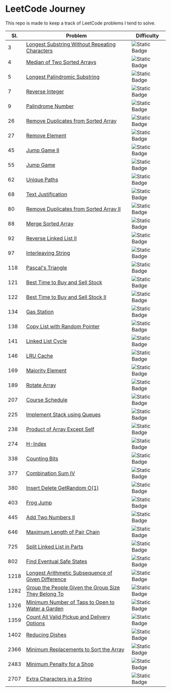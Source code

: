 # LeetCode Journey

This repo is made to keep a track of LeetCode problems I tend to solve.

|Sl.|Problem|Difficulty|
|---|---|---|
|3|[Longest Substring Without Repeating Characters](problems/longest-substring-without-repeating-characters)|![Static Badge](https://img.shields.io/badge/Medium-FFBF00)|
|4|[Median of Two Sorted Arrays](problems/median-of-two-sorted-arrays)|![Static Badge](https://img.shields.io/badge/Hard-FF2400)|
|5|[Longest Palindromic Substring](problems/longest-palindromic-substring)|![Static Badge](https://img.shields.io/badge/Medium-FFBF00)|
|7|[Reverse Integer](problems/reverse-integer)|![Static Badge](https://img.shields.io/badge/Medium-FFBF00)|
|9|[Palindrome Number](problems/palindrome-number)|![Static Badge](https://img.shields.io/badge/Easy-C7EA46)|
|26|[Remove Duplicates from Sorted Array](problems/remove-duplicates-from-sorted-array)|![Static Badge](https://img.shields.io/badge/Easy-C7EA46)|
|27|[Remove Element](problems/remove-element)|![Static Badge](https://img.shields.io/badge/Easy-C7EA46)|
|45|[Jump Game II](problems/jump-game-ii)|![Static Badge](https://img.shields.io/badge/Medium-FFBF00)|
|55|[Jump Game](problems/jump-game)|![Static Badge](https://img.shields.io/badge/Medium-FFBF00)|
|62|[Unique Paths](problems/unique-paths)|![Static Badge](https://img.shields.io/badge/Medium-FFBF00)|
|68|[Text Justification](problems/text-justification)|![Static Badge](https://img.shields.io/badge/Hard-FF2400)|
|80|[Remove Duplicates from Sorted Array II](problems/remove-duplicates-from-sorted-array-ii)|![Static Badge](https://img.shields.io/badge/Medium-FFBF00)|
|88|[Merge Sorted Array](problems/merge-sorted-array)|![Static Badge](https://img.shields.io/badge/Easy-C7EA46)|
|92|[Reverse Linked List II](problems/reverse-linked-list-ii)|![Static Badge](https://img.shields.io/badge/Medium-FFBF00)|
|97|[Interleaving String](problems/interleaving-string)|![Static Badge](https://img.shields.io/badge/Medium-FFBF00)|
|118|[Pascal's Triangle](problems/pascals-triangle)|![Static Badge](https://img.shields.io/badge/Easy-C7EA46)|
|121|[Best Time to Buy and Sell Stock](problems/best-time-to-buy-and-sell-stock)|![Static Badge](https://img.shields.io/badge/Easy-C7EA46)|
|122|[Best Time to Buy and Sell Stock II](problems/best-time-to-buy-and-sell-stock-ii)|![Static Badge](https://img.shields.io/badge/Medium-FFBF00)|
|134|[Gas Station](problems/gas-station)|![Static Badge](https://img.shields.io/badge/Medium-FFBF00)|
|138|[Copy List with Random Pointer](problems/copy-list-with-random-pointer)|![Static Badge](https://img.shields.io/badge/Medium-FFBF00)|
|141|[Linked List Cycle](problems/linked-list-cycle)|![Static Badge](https://img.shields.io/badge/Easy-C7EA46)|
|146|[LRU Cache](problems/lru-cache)|![Static Badge](https://img.shields.io/badge/Medium-FFBF00)|
|169|[Majority Element](problems/majority-element)|![Static Badge](https://img.shields.io/badge/Easy-C7EA46)|
|189|[Rotate Array](problems/rotate-array)|![Static Badge](https://img.shields.io/badge/Medium-FFBF00)|
|207|[Course Schedule](problems/course-schedule)|![Static Badge](https://img.shields.io/badge/Medium-FFBF00)|
|225|[Implement Stack using Queues](problems/implement-stack-using-queues)|![Static Badge](https://img.shields.io/badge/Easy-C7EA46)|
|238|[Product of Array Except Self](problems/product-of-array-except-self)|![Static Badge](https://img.shields.io/badge/Medium-FFBF00)|
|274|[H-Index](problems/h-index)|![Static Badge](https://img.shields.io/badge/Medium-FFBF00)|
|338|[Counting Bits](problems/counting-bits)|![Static Badge](https://img.shields.io/badge/Easy-C7EA46)|
|377|[Combination Sum IV](problems/combination-sum-iv)|![Static Badge](https://img.shields.io/badge/Medium-FFBF00)|
|380|[Insert Delete GetRandom O(1)](problems/insert-delete-getrandom-o1)|![Static Badge](https://img.shields.io/badge/Medium-FFBF00)|
|403|[Frog Jump](problems/frog-jump)|![Static Badge](https://img.shields.io/badge/Hard-FF2400)|
|445|[Add Two Numbers II](problems/add-two-numbers-ii)|![Static Badge](https://img.shields.io/badge/Medium-FFBF00)|
|646|[Maximum Length of Pair Chain](problems/maximum-length-of-pair-chain)|![Static Badge](https://img.shields.io/badge/Medium-FFBF00)|
|725|[Split Linked List in Parts](problems/split-linked-list-in-parts)|![Static Badge](https://img.shields.io/badge/Medium-FFBF00)|
|802|[Find Eventual Safe States](problems/find-eventual-safe-states)|![Static Badge](https://img.shields.io/badge/Medium-FFBF00)|
|1218|[Longest Arithmetic Subsequence of Given Difference](problems/longest-arithmetic-subsequence-of-given-difference)|![Static Badge](https://img.shields.io/badge/Medium-FFBF00)|
|1282|[Group the People Given the Group Size They Belong To](problems/group-the-people-given-the-group-size-they-belong-to)|![Static Badge](https://img.shields.io/badge/Medium-FFBF00)|
|1326|[Minimum Number of Taps to Open to Water a Garden](problems/minimum-number-of-taps-to-open-to-water-a-garden)|![Static Badge](https://img.shields.io/badge/Hard-FF2400)|
|1359|[Count All Valid Pickup and Delivery Options](problems/count-all-valid-pickup-and-delivery-options)|![Static Badge](https://img.shields.io/badge/Hard-FF2400)|
|1402|[Reducing Dishes](problems/reducing-dishes)|![Static Badge](https://img.shields.io/badge/Hard-FF2400)|
|2366|[Minimum Replacements to Sort the Array](problems/minimum-replacements-to-sort-the-array)|![Static Badge](https://img.shields.io/badge/Hard-FF2400)|
|2483|[Minimum Penalty for a Shop](problems/minimum-penalty-for-a-shop)|![Static Badge](https://img.shields.io/badge/Medium-FFBF00)|
|2707|[Extra Characters in a String](problems/extra-characters-in-a-string)|![Static Badge](https://img.shields.io/badge/Medium-FFBF00)|